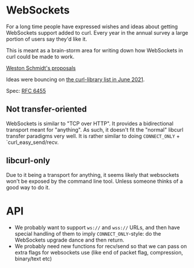# WebSockets

For a long time people have expressed wishes and ideas about getting WebSockets support added to curl. Every year in the annual survey a large portion of users say they'd like it.

This is meant as a brain-storm area for writing down how WebSockets in curl could be made to work.

[Weston Schmidt's proposals](https://github.com/schmidtw/curl-websocket-proposal)

Ideas were bouncing on [the curl-library list in June 2021](https://curl.se/mail/lib-2021-06/).

Spec: [RFC 6455](https://datatracker.ietf.org/doc/html/rfc6455)

## Not transfer-oriented

WebSockets is similar to "TCP over HTTP". It provides a bidirectional transport meant for "anything". As such, it doesn't fit the "normal" libcurl transfer paradigms very well. It is rather similar to doing `CONNECT_ONLY` + `curl_easy_send/recv.

## libcurl-only

Due to it being a transport for anything, it seems likely that websockets won't be exposed by the command line tool. Unless someone thinks of a good way to do it.

# API

- We probably want to support `ws://` and `wss://` URLs, and then have special handling of them to imply `CONNECT_ONLY`-style: do the WebSockets upgrade dance and then return.
- We probably need new functions for recv/send so that we can pass on extra flags for websockets use (like end of packet flag, compression, binary/text etc)


